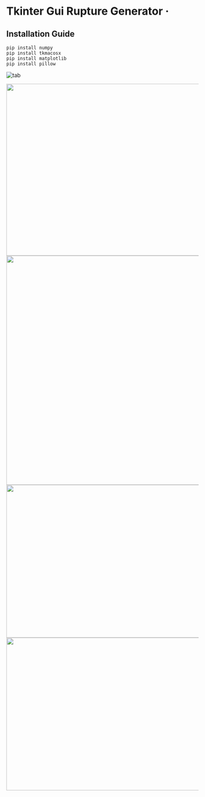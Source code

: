 # Tkinter Gui Rupture Generator &middot;

## Installation Guide
```shell
pip install numpy
pip install tkmacosx
pip install matplotlib
pip install pillow

```
![tab](https://user-images.githubusercontent.com/40639118/194946866-1ea79640-350b-4f4d-8717-954b28db51b9.gif)

<img src="https://user-images.githubusercontent.com/40639118/183348972-1182f8ca-e204-44f8-958b-c0d19a613dd5.png" width="700" height="450" />

<img src="https://user-images.githubusercontent.com/40639118/178615523-b6d354b9-29a0-431b-8346-e7f4cebd8a98.png" width="800" height="600" />

<img src="https://user-images.githubusercontent.com/40639118/178580554-db64aa39-ff1a-40eb-9848-337aa3934b79.png" width="800" height="400" />

<img src="https://user-images.githubusercontent.com/40639118/175870074-8c29a702-aa23-48bf-ad7e-c5ce5b5d868b.png" width="600" height="400" />

